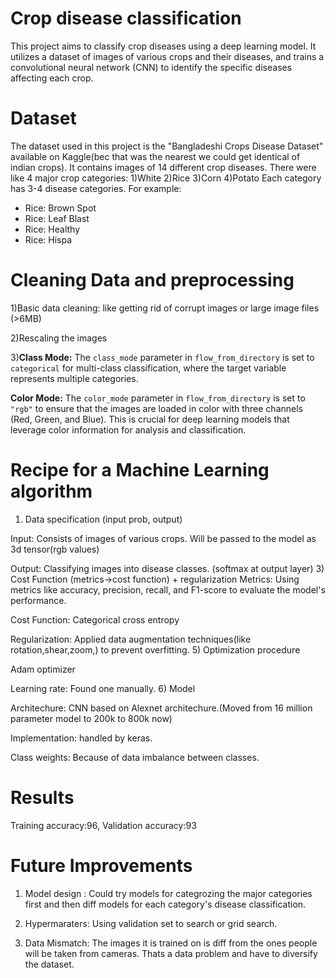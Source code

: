 # Crop disease classification
This project aims to classify crop diseases using a deep learning model. 
It utilizes a dataset of images of various crops and their diseases, and trains a convolutional neural network (CNN) to identify the specific diseases affecting each crop.
# Dataset
The dataset used in this project is the "Bangladeshi Crops Disease Dataset" available on Kaggle(bec that was the nearest we could get identical of indian crops). 
It contains images of 14 different crop diseases.
There were like 4 major crop categories: 1)White 2)Rice 3)Corn 4)Potato
Each category has 3-4 disease categories. For example: 
- Rice: Brown Spot
- Rice: Leaf Blast
- Rice: Healthy
- Rice: Hispa 
# Cleaning Data and preprocessing
1)Basic data cleaning: like getting rid of corrupt images or large image files (>6MB)

2)Rescaling the images

3)**Class Mode:** The `class_mode` parameter in `flow_from_directory` is set to `categorical` for multi-class classification, where the target variable represents multiple categories.

  **Color Mode:** The `color_mode` parameter in `flow_from_directory` is set to `"rgb"` to ensure that the images are loaded in color with three channels (Red, Green, and Blue). This is crucial for deep learning models that leverage color information for analysis and classification.
# Recipe for a Machine Learning algorithm
1) Data specification (input prob, output)

Input: Consists of images of various crops. Will be passed to the model as 3d tensor(rgb values)

Output: Classifying images into disease classes. (softmax at output layer)
3) Cost Function (metrics->cost function) + regularization
Metrics: Using metrics like accuracy, precision, recall, and F1-score to evaluate the model's performance.

Cost Function: Categorical cross entropy

Regularization: Applied data augmentation techniques(like rotation,shear,zoom,) to prevent overfitting.
5) Optimization procedure

Adam optimizer 

Learning rate: Found one manually. 
6) Model

Architechure: CNN based on Alexnet architechure.(Moved from 16 million parameter model to 200k to 800k now)

Implementation: handled by keras.

Class weights: Because of data imbalance between classes.

# Results
Training accuracy:96,  Validation accuracy:93 

# Future Improvements
1) Model design : Could try models for categrozing the major categories first and then diff models for each category's disease classification.

2) Hypermaraters: Using validation set to search or grid search.

3) Data Mismatch: The images it is trained on is diff from the ones people will be taken from cameras. Thats a data problem and have to diversify the dataset.

